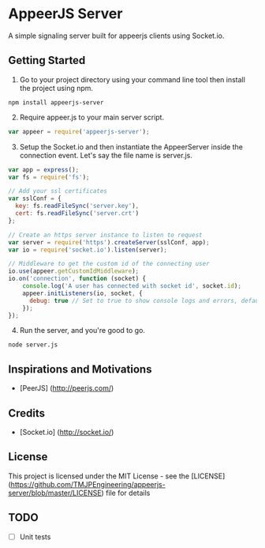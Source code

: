 # AppeerJS Server
A simple signaling server built for appeerjs clients using Socket.io.

## Getting Started
1. Go to your project directory using your command line tool then install the project using npm.
 
  ```shell
  npm install appeerjs-server
  ```
2. Require appeer.js to your main server script.

  ```javascript
  var appeer = require('appeerjs-server');
  ```
3. Setup the Socket.io and then instantiate the AppeerServer inside the connection event.
   Let's say the file name is server.js.

  ```javascript
  var app = express();
  var fs = require('fs');
  
  // Add your ssl certificates
  var sslConf = {
    key: fs.readFileSync('server.key'),
    cert: fs.readFileSync('server.crt')
  };
  
  // Create an https server instance to listen to request
  var server = require('https').createServer(sslConf, app);
  var io = require('socket.io').listen(server);
  
  // Middleware to get the custom id of the connecting user
  io.use(appeer.getCustomIdMiddleware);
  io.on('connection', function (socket) {
      console.log('A user has connected with socket id', socket.id);
      appeer.initListeners(io, socket, {
        debug: true // Set to true to show console logs and errors, defaults to false
      });
  });
  ```
4. Run the server, and you're good to go.
  
  ```shell
  node server.js
  ```
  
## Inspirations and Motivations 
- [PeerJS] (http://peerjs.com/)

## Credits
- [Socket.io] (http://socket.io/)

## License
This project is licensed under the MIT License - see the [LICENSE] (https://github.com/TMJPEngineering/appeerjs-server/blob/master/LICENSE) file for details

## TODO
- [ ] Unit tests
